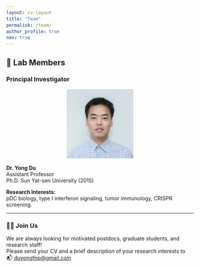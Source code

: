 ```yaml
---
layout: cv-layout
title: "Team"
permalink: /team/
author_profile: true
nav: true
---
```


## 👥 Lab Members

### Principal Investigator

<p align="center">
  <img src="/images/yongdu.jpg" alt="Yong Du" width="180" />
</p>

**Dr. Yong Du**  
Assistant Professor  
Ph.D. Sun Yat-sen University (2015)  

**Research Interests:**  
pDC biology, type I interferon signaling, tumor immunology, CRISPR screening.

---

### 🧑‍🔬 Join Us

We are always looking for motivated postdocs, graduate students, and research staff!  
Please send your CV and a brief description of your research interests to  
📬 duyongfnp@gmail.com

